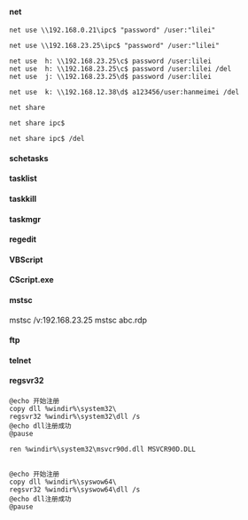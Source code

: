 

#### net

```
net use \\192.168.0.21\ipc$ "password" /user:"lilei"

net use \\192.168.23.25\ipc$ "password" /user:"lilei"

net use  h: \\192.168.23.25\c$ password /user:lilei
net use  h: \\192.168.23.25\c$ password /user:lilei /del
net use  j: \\192.168.23.25\d$ password /user:lilei

net use  k: \\192.168.12.38\d$ a123456/user:hanmeimei /del

net share 

net share ipc$

net share ipc$ /del
```

#### schetasks

#### tasklist
#### taskkill
#### taskmgr

#### regedit

#### VBScript
#### CScript.exe 
#### mstsc

mstsc /v:192.168.23.25
mstsc abc.rdp

#### ftp
#### telnet
#### regsvr32

```
@echo 开始注册
copy dll %windir%\system32\
regsvr32 %windir%\system32\dll /s
@echo dll注册成功
@pause

ren %windir%\system32\msvcr90d.dll MSVCR90D.DLL


@echo 开始注册
copy dll %windir%\syswow64\
regsvr32 %windir%\syswow64\dll /s
@echo dll注册成功
@pause
```